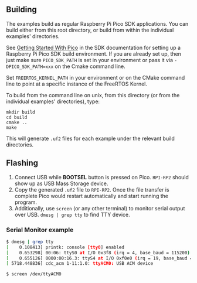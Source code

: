 ## Building

The examples build as regular Raspberry Pi Pico SDK applications. You can build either from this root directory, or build from within the individual examples' directories.

See [Getting Started With Pico](https://datasheets.raspberrypi.org/pico/getting-started-with-pico.pdf) in the SDK documentation for setting up a Raspberry Pi Pico SDK build environment. If you are already set up, then just make sure `PICO_SDK_PATH` is set in your environment or pass it via `-DPICO_SDK_PATH=xxx` on the Cmake command line.

Set `FREERTOS_KERNEL_PATH` in your environment or on the CMake command line to point at a specific instance of the
FreeRTOS Kernel.

To build from the command line on unix, from this directory (or from the individual examples' directories), type:

```shell
mkdir build
cd build
cmake ..
make
```

This will generate `.uf2` files for each example under the relevant build directories.

## Flashing

1. Connect USB while **BOOTSEL** button is pressed on Pico. `RPI-RP2` should show up as USB Mass Storage device.
2. Copy the generated `.uf2` file to `RPI-RP2`. Once the file transfer is complete Pico would restart automatically and
   start running the program.
3. Additionally, use `screen` (or any other terminal) to monitor serial output over USB. `dmesg | grep tty` to find TTY
   device.

### Serial Monitor example

```bash
$ dmesg | grep tty
[    0.108413] printk: console [tty0] enabled
[    0.653298] 00:06: ttyS0 at I/O 0x3f8 (irq = 4, base_baud = 115200) is a 16550A
[    0.655126] 0000:00:16.3: ttyS4 at I/O 0xf0e0 (irq = 19, base_baud = 115200) is a 16550A
[ 5718.448836] cdc_acm 1-11:1.0: ttyACM0: USB ACM device

$ screen /dev/ttyACM0
```

